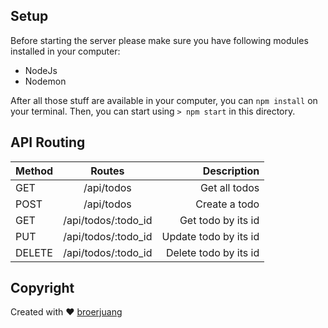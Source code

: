 ## Setup

Before starting the server please make sure you have following modules installed in your computer:
- NodeJs
- Nodemon

After all those stuff are available in your computer, you can `npm install` on your terminal. Then, you can start using `> npm start` in this directory.


## API Routing

| Method    | Routes                 | Description           |
| --------- |:----------------------:| ---------------------:|
| GET       | /api/todos             | Get all todos         |
| POST      | /api/todos             | Create a todo         |
| GET       | /api/todos/:todo_id    | Get todo by its id    |
| PUT       | /api/todos/:todo_id    | Update todo by its id |
| DELETE    | /api/todos/:todo_id    | Delete todo by its id |

## Copyright

Created with :heart: [broerjuang](https://github.com/broerjuang)
